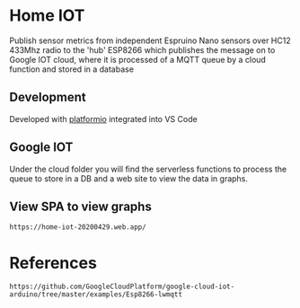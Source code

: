 # Home IOT

Publish sensor metrics from independent Espruino Nano sensors over HC12 433Mhz radio to the 'hub' ESP8266 which publishes the message on to Google IOT cloud, where it is processed of a MQTT queue by a cloud function and stored in a database

## Development
Developed with [platformio](https://platformio.org/) integrated into VS Code

## Google IOT

Under the cloud folder you will find the serverless functions to process the queue to store in a DB and a web site to view the data in graphs.

## View SPA to view graphs
```
https://home-iot-20200429.web.app/
```
# References

```
https://github.com/GoogleCloudPlatform/google-cloud-iot-arduino/tree/master/examples/Esp8266-lwmqtt
```